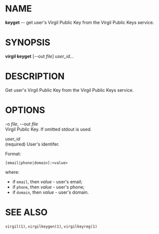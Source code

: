 NAME
====

**keyget** -- get user's Virgil Public Key from the Virgil Public Keys
service.

SYNOPSIS
========

**virgil keyget** [--out *file*] *user\_id...*

DESCRIPTION
===========

Get user's Virgil Public Key from the Virgil Public Keys service.

OPTIONS
=======

-o *file*, --out *file*  
Virgil Public Key. If omitted stdout is used.

*user\_id*  
(required) User's identifer.

Format:

    [email|phone|domain]:<value>

where:

-   if `email`, then *value* - user's email;
-   if `phone`, then *value* - user's phone;
-   if `domain`, then *value* - user's domain.

SEE ALSO
========

`virgil(1)`, `virgilkeygen(1)`, `virgilkeyreg(1)`
